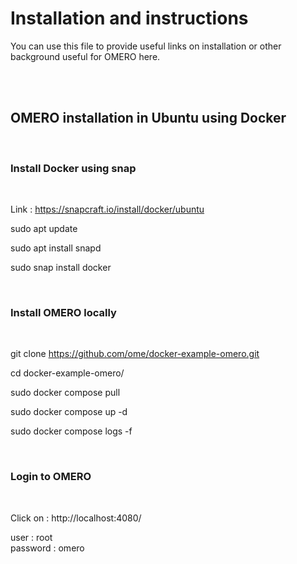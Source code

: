 # Installation and instructions

You can use this file to provide useful links on installation or other background useful for OMERO here.

<br /><br />

## OMERO installation in Ubuntu using Docker

<br />

### Install Docker using snap  

<br />

Link : https://snapcraft.io/install/docker/ubuntu  <br /> 

sudo apt update <br />

sudo apt install snapd <br />

sudo snap install docker <br />


<br />

### Install OMERO locally

<br />

git clone https://github.com/ome/docker-example-omero.git  <br />

cd docker-example-omero/    <br />

sudo docker compose pull    <br />

sudo docker compose up -d   <br />

sudo docker compose logs -f  <br />


<br />

### Login to OMERO

<br />

Click on : http://localhost:4080/    <br />

user     : root  <br />
password : omero <br />
